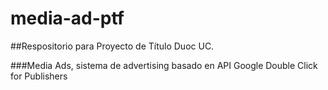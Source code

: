 media-ad-ptf
============

##Respositorio para Proyecto de Título Duoc UC.

###Media Ads, sistema de advertising basado en API Google Double Click for Publishers
